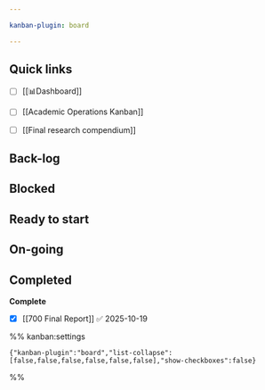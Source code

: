 ```yaml
---

kanban-plugin: board

---
```


## Quick links

- [ ] [[📊Dashboard]]
- [ ] [[Academic Operations Kanban]]
- [ ] [[Final research compendium]]


## Back-log



## Blocked



## Ready to start



## On-going



## Completed

**Complete**
- [x] [[700 Final Report]] ✅ 2025-10-19




%% kanban:settings
```
{"kanban-plugin":"board","list-collapse":[false,false,false,false,false,false],"show-checkboxes":false}
```
%%